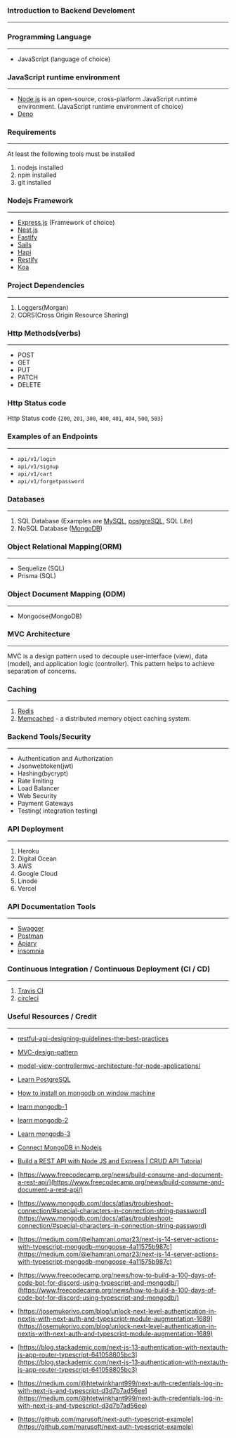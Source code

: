 ### Introduction to Backend Develoment
--------------------------------------

### Programming Language
-------------------------
- JavaScript (language of choice)
  
### JavaScript runtime environment
----------------------------------
- [Node.js](https://nodejs.org/en)  is an open-source, cross-platform JavaScript runtime environment. (JavaScript runtime environment of choice)
- [Deno](https://deno.com/runtime)

### Requirements
------------------
At least the following tools must be installed
1. nodejs installed
2. npm installed
3. git installed


### Nodejs Framework
----------------------------------
- [Express.js](https://expressjs.com/) (Framework of choice)
- [Nest.js](https://nestjs.com/)
- [Fastify](https://www.fastify.io/)
- [Sails](https://sailsjs.com/)
- [Hapi](https://hapi.dev/)
- [Restify](http://restify.com/)
- [Koa](https://koajs.com/)

### Project Dependencies
-------------------------
1. Loggers(Morgan)
2. CORS(Cross Origin Resource Sharing)

### Http Methods(verbs)
-------------------
- POST
- GET
- PUT
- PATCH
- DELETE

### Http Status code
Http Status code {`200`, `201`, `300`, `400`, `401`, `404`, `500`, `503`}

### Examples of an Endpoints
----------------------------- 
- `api/v1/login`
- `api/v1/signup`
- `api/v1/cart`
- `api/v1/forgetpassword`

### Databases
--------------
1. SQL Database (Examples are [MySQL](https://dev.mysql.com/doc/), [postgreSQL](https://www.postgresql.org/), SQL Lite)
2. NoSQL Database ([MongoDB](https://www.mongodb.com/))

### Object Relational Mapping(ORM)
---------------------------------------
- Sequelize (SQL)
- Prisma (SQL)

### Object Document Mapping (ODM)
-------------------------------------
- Mongoose(MongoDB)

### MVC Architecture
-----------------------
MVC is a design pattern used to decouple user-interface (view), data (model), and application logic (controller). This pattern helps to achieve separation of concerns.

### Caching
-------------------
1. [Redis](https://redis.io/)
2. [Memcached](https://memcached.org/) - a distributed memory object caching system.

### Backend Tools/Security
---------------------------
- Authentication and Authorization
- Jsonwebtoken(jwt)
- Hashing(bycrypt)
- Rate limiting
- Load Balancer
- Web Security
- Payment Gateways
- Testing( integration testing)
   
### API Deployment
------------------
1. Heroku
2. Digital Ocean
3. AWS
4. Google Cloud
5. Linode
6. Vercel

### API Documentation Tools
----------------------------
- [Swagger](https://swagger.io/)
- [Postman](https://www.postman.com/)
- [Apiary](https://apiary.io/)
- [insomnia](https://docs.insomnia.rest/)

### Continuous Integration / Continuous Deployment (CI / CD)
------------------------------------------------------------
1. [Travis CI](https://www.travis-ci.com/)
2. [circleci](https://circleci.com/)

### Useful Resources / Credit
--------------------------------
- [restful-api-designing-guidelines-the-best-practices](https://hackernoon.com/restful-api-designing-guidelines-the-best-practices-60e1d954e7c9)

- [MVC-design-pattern](https://dotnet.microsoft.com/en-us/apps/aspnet/mvc#:~:text=MVC%20is%20a%20design%20pattern,to%20achieve%20separation%20of%20concerns.)

- [model-view-controllermvc-architecture-for-node-applications/](https://www.geeksforgeeks.org/model-view-controllermvc-architecture-for-node-applications/)

- [Learn PostgreSQL](https://www.postgresqltutorial.com/)
  
- [How to install on mongodb on window machine](https://www.geeksforgeeks.org/how-to-install-mongodb-on-windows/)

- [learn mongodb-1](https://learn.mongodb.com/learn/course/mongodb-document-model/lesson-1-introduction-to-mongodb/learn)

- [learn mongodb-2](https://learn.mongodb.com/learn/course/mongodb-document-model/lesson-2-the-mongodb-document-model/learn)
- [Learn mongodb-3](https://learn.mongodb.com/learn/course/mongodb-document-model/lesson-3-managing-databases-collections-and-documents-in-atlas-data-explorer/first-lesson)

- [Connect MongoDB in Nodejs](https://learn.mongodb.com/courses/connecting-to-mongodb-in-nodejs)

- [Build a REST API with Node JS and Express | CRUD API Tutorial](https://www.youtube.com/watch?v=l8WPWK9mS5M)

- [https://www.freecodecamp.org/news/build-consume-and-document-a-rest-api/](https://www.freecodecamp.org/news/build-consume-and-document-a-rest-api/)

- [https://www.mongodb.com/docs/atlas/troubleshoot-connection/#special-characters-in-connection-string-password](https://www.mongodb.com/docs/atlas/troubleshoot-connection/#special-characters-in-connection-string-password)

- [https://medium.com/@elhamrani.omar23/next-js-14-server-actions-with-typescript-mongodb-mongoose-4a11575b987c](https://medium.com/@elhamrani.omar23/next-js-14-server-actions-with-typescript-mongodb-mongoose-4a11575b987c)

- [https://www.freecodecamp.org/news/how-to-build-a-100-days-of-code-bot-for-discord-using-typescript-and-mongodb/](https://www.freecodecamp.org/news/how-to-build-a-100-days-of-code-bot-for-discord-using-typescript-and-mongodb/)

- [https://josemukorivo.com/blog/unlock-next-level-authentication-in-nextjs-with-next-auth-and-typescript-module-augmentation-1689](https://josemukorivo.com/blog/unlock-next-level-authentication-in-nextjs-with-next-auth-and-typescript-module-augmentation-1689)

- [https://blog.stackademic.com/next-js-13-authentication-with-nextauth-js-app-router-typescript-641058805bc3](https://blog.stackademic.com/next-js-13-authentication-with-nextauth-js-app-router-typescript-641058805bc3)

- [https://medium.com/@htetwinkhant999/next-auth-credentials-log-in-with-next-js-and-typescript-d3d7b7ad56ee](https://medium.com/@htetwinkhant999/next-auth-credentials-log-in-with-next-js-and-typescript-d3d7b7ad56ee)

- [https://github.com/marusoft/next-auth-typescript-example](https://github.com/marusoft/next-auth-typescript-example)

